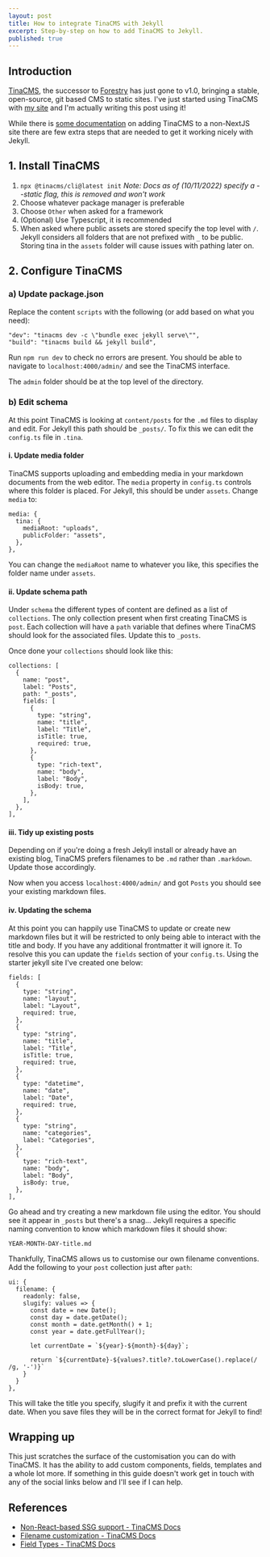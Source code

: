 ```yaml
---
layout: post
title: How to integrate TinaCMS with Jekyll
excerpt: Step-by-step on how to add TinaCMS to Jekyll.
published: true
---
```


## Introduction

[TinaCMS](https://tina.io ""), the successor to [Forestry](forestry.io "") has just gone to v1.0, bringing a stable, open-source, git based CMS to static sites. I've just started using TinaCMS with [my site](https://huwfulcher.com "") and I'm actually writing this post using it!

While there is [some documentation](https://tina.io/guides/tinacms/non-react-based-ssg/guide/ "") on adding TinaCMS to a non-NextJS site there are few extra steps that are needed to get it working nicely with Jekyll.

## 1. Install TinaCMS

1. `npx @tinacms/cli@latest init` *Note: Docs as of (10/11/2022) specify a --static flag, this is removed and won't work*
2. Choose whatever package manager is preferable
3. Choose `Other` when asked for a framework
4. (Optional) Use Typescript, it is recommended
5. When asked where public assets are stored specify the top level with `/`. Jekyll considers all folders that are not prefixed with `_` to be public. Storing tina in the `assets` folder will cause issues with pathing later on.

## 2. Configure TinaCMS

### a) Update package.json

Replace the content `scripts` with the following (or add based on what you need):

```
"dev": "tinacms dev -c \"bundle exec jekyll serve\"",
"build": "tinacms build && jekyll build",
```

Run `npm run dev` to check no errors are present. You should be able to navigate to `localhost:4000/admin/` and see the TinaCMS interface.

The `admin` folder should be at the top level of the directory.

### b) Edit schema

At this point TinaCMS is looking at `content/posts` for the `.md` files to display and edit. For Jekyll this path should be `_posts/`. To fix this we can edit the `config.ts` file in `.tina`.

#### i. Update media folder

TinaCMS supports uploading and embedding media in your markdown documents from the web editor. The `media` property in `config.ts` controls where this folder is placed. For Jekyll, this should be under `assets`. Change `media` to:

```
media: {
  tina: {
	mediaRoot: "uploads",
	publicFolder: "assets",
  },
},
```

You can change the `mediaRoot` name to whatever you like, this specifies the folder name under `assets`.

#### ii. Update schema path

Under `schema` the different types of content are defined as a list of `collections`. The only collection present when first creating TinaCMS is `post`. Each collection will have a `path` variable that defines where TinaCMS should look for the associated files. Update this to `_posts`.

Once done your `collections` should look like this:

```
collections: [
  {
    name: "post",
    label: "Posts",
    path: "_posts",
    fields: [
	  {
	    type: "string",
	    name: "title",
	    label: "Title",
	    isTitle: true,
	    required: true,
	  },
	  {
	    type: "rich-text",
	    name: "body",
	    label: "Body",
	    isBody: true,
	  },
    ],
  },
],
```

#### iii. Tidy up existing posts

Depending on if you're doing a fresh Jekyll install or already have an existing blog, TinaCMS prefers filenames to be `.md` rather than `.markdown`. Update those accordingly.

Now when you access `localhost:4000/admin/` and got `Posts` you should see your existing markdown files.

#### iv. Updating the schema

At this point you can happily use TinaCMS to update or create new markdown files but it will be restricted to only being able to interact with the title and body. If you have any additional frontmatter it will ignore it. To resolve this you can update the `fields` section of your `config.ts`. Using the starter jekyll site I've created one below:

```
fields: [
  {
    type: "string",
    name: "layout",
    label: "Layout",
    required: true,
  },
  { 
    type: "string",
    name: "title",
    label: "Title",
    isTitle: true,
    required: true,
  },
  { 
    type: "datetime",
    name: "date",
    label: "Date",
    required: true,
  },
  { 
    type: "string",
    name: "categories",
    label: "Categories",
  },
  {
    type: "rich-text",
    name: "body",
    label: "Body",
    isBody: true,
  },
],
```

Go ahead and try creating a new markdown file using the editor. You should see it appear in `_posts` but there's a snag... Jekyll requires a specific naming convention to know which markdown files it should show:

`YEAR-MONTH-DAY-title.md`

Thankfully, TinaCMS allows us to customise our own filename conventions. Add the following to your `post` collection just after `path`:

```
ui: {
  filename: {
    readonly: false,
    slugify: values => {
      const date = new Date();
      const day = date.getDate();
      const month = date.getMonth() + 1;
      const year = date.getFullYear();

      let currentDate = `${year}-${month}-${day}`;

      return `${currentDate}-${values?.title?.toLowerCase().replace(/ /g, '-')}`
    }
  }
},
```

This will take the title you specify, slugify it and prefix it with the current date. When you save files they will be in the correct format for Jekyll to find!

## Wrapping up

This just scratches the surface of the customisation you can do with TinaCMS. It has the ability to add custom components, fields, templates and a whole lot more. If something in this guide doesn't work get in touch with any of the social links below and I'll see if I can help.

## References

* [Non-React-based SSG support - TinaCMS Docs](https://tina.io/guides/tinacms/non-react-based-ssg/guide)
* [Filename customization - TinaCMS Docs](https://tina.io/docs/extending-tina/filename-customization)
* [Field Types - TinaCMS Docs](https://tina.io/docs/reference/types)

